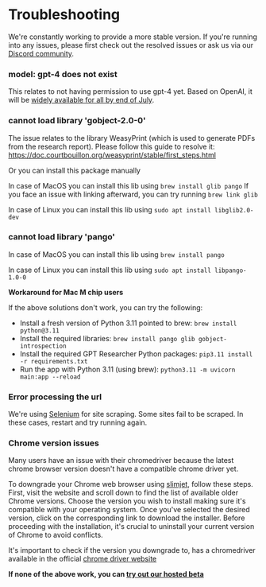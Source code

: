 # Troubleshooting

We're constantly working to provide a more stable version. If you're running into any issues, please first check out the resolved issues or ask us via our [Discord community](https://discord.gg/QgZXvJAccX).

### model: gpt-4 does not exist

This relates to not having permission to use gpt-4 yet. Based on OpenAI, it will be [widely available for all by end of July](https://help.openai.com/en/articles/7102672-how-can-i-access-gpt-4).

### cannot load library 'gobject-2.0-0'

The issue relates to the library WeasyPrint (which is used to generate PDFs from the research report). Please follow this guide to resolve it: <https://doc.courtbouillon.org/weasyprint/stable/first_steps.html>

Or you can install this package manually

In case of MacOS you can install this lib using
`brew install glib pango`
If you face an issue with linking afterward, you can try running `brew link glib`

In case of Linux you can install this lib using
`sudo apt install libglib2.0-dev`

### cannot load library 'pango'

In case of MacOS you can install this lib using
`brew install pango`

In case of Linux you can install this lib using
`sudo apt install libpango-1.0-0`

**Workaround for Mac M chip users**

If the above solutions don't work, you can try the following:

- Install a fresh version of Python 3.11 pointed to brew:
`brew install python@3.11`
- Install the required libraries:
`brew install pango glib gobject-introspection`
- Install the required GPT Researcher Python packages:
`pip3.11 install -r requirements.txt`
- Run the app with Python 3.11 (using brew):
`python3.11 -m uvicorn main:app --reload`

### Error processing the url

We're using [Selenium](https://www.selenium.dev) for site scraping. Some sites fail to be scraped. In these cases, restart and try running again.

### Chrome version issues

Many users have an issue with their chromedriver because the latest chrome browser version doesn't have a compatible chrome driver yet.

To downgrade your Chrome web browser using [slimjet](https://www.slimjet.com/chrome/google-chrome-old-version.php), follow these steps. First, visit the website and scroll down to find the list of available older Chrome versions. Choose the version you wish to install
making sure it's compatible with your operating system.
Once you've selected the desired version, click on the corresponding link to download the installer. Before proceeding with the installation, it's crucial to uninstall your current version of Chrome to avoid conflicts.

It's important to check if the version you downgrade to, has a chromedriver available in the official [chrome driver website](https://chromedriver.chromium.org/downloads)

**If none of the above work, you can [try out our hosted beta](https://app.tavily.com)**
